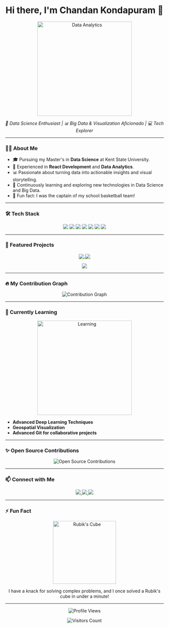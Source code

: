 <h1 align="center">Hi there, I'm Chandan Kondapuram 👋</h1>

<p align="center">
  <img src="https://media.giphy.com/media/xT9IgzoKnwFNmISR8I/giphy.gif" alt="Data Analytics" width="300"/>
</p>

<p align="center">
  <em>🚀 Data Science Enthusiast | 📊 Big Data & Visualization Aficionado | 💻 Tech Explorer</em>
</p>

---

### 👨‍💻 About Me
- 🎓 Pursuing my Master's in **Data Science** at Kent State University.
- 💼 Experienced in **React Development** and **Data Analytics**.
- 📊 Passionate about turning data into actionable insights and visual storytelling.
- 🧠 Continuously learning and exploring new technologies in Data Science and Big Data.
- 🌟 Fun fact: I was the captain of my school basketball team!

---

### 🛠️ Tech Stack
<p align="center">
  <img src="https://img.shields.io/badge/Python-3776AB?style=for-the-badge&logo=python&logoColor=white"/>
  <img src="https://img.shields.io/badge/R-276DC3?style=for-the-badge&logo=r&logoColor=white"/>
  <img src="https://img.shields.io/badge/SQL-4479A1?style=for-the-badge&logo=postgresql&logoColor=white"/>
  <img src="https://img.shields.io/badge/Tableau-E97627?style=for-the-badge&logo=tableau&logoColor=white"/>
  <img src="https://img.shields.io/badge/Hadoop-66CCFF?style=for-the-badge&logo=apachehadoop&logoColor=white"/>
  <img src="https://img.shields.io/badge/Flask-000000?style=for-the-badge&logo=flask&logoColor=white"/>
  <img src="https://img.shields.io/badge/JavaScript-F7DF1E?style=for-the-badge&logo=javascript&logoColor=black"/>
</p>

---

### 🌟 Featured Projects
<p align="center">
  <a href="https://github.com/Chandan-Kondapuram/unveiling-customer-trends">
    <img align="center" src="https://github-readme-stats.vercel.app/api/pin/?username=Chandan-Kondapuram&repo=unveiling-customer-trends&theme=radical"/>
  </a>
  <a href="https://github.com/Chandan-Kondapuram/nba-player-stats">
    <img align="center" src="https://github-readme-stats.vercel.app/api/pin/?username=Chandan-Kondapuram&repo=nba-player-stats&theme=radical"/>
  </a>
</p>

<p align="center">
  <a href="https://github.com/Chandan-Kondapuram/plant-disease-detection">
    <img align="center" src="https://github-readme-stats.vercel.app/api/pin/?username=Chandan-Kondapuram&repo=plant-disease-detection&theme=radical"/>
  </a>
</p>


---

### 🔥 My Contribution Graph
<p align="center">
  <img src="https://github-readme-activity-graph.cyclic.app/graph?username=Chandan-Kondapuram&theme=react-dark&area=true&hide_border=true" alt="Contribution Graph"/>
</p>

---

### 🌱 Currently Learning
<p align="center">
  <img src="https://media.giphy.com/media/5ntdy5Ban1dIY/giphy.gif" alt="Learning" width="300"/>
</p>

- **Advanced Deep Learning Techniques**
- **Geospatial Visualization**
- **Advanced Git for collaborative projects**

---

### ✨ Open Source Contributions
<p align="center">
  <img src="https://github-contributor-stats.vercel.app/api?username=Chandan-Kondapuram&limit=5&theme=dark&combine_all_yearly_contributions=true" alt="Open Source Contributions"/>
</p>

---

### 📫 Connect with Me
<p align="center">
  <a href="https://www.linkedin.com/in/chandan-kondapuram-56b7581b8/">
    <img src="https://img.shields.io/badge/LinkedIn-0A66C2?style=for-the-badge&logo=linkedin&logoColor=white"/>
  </a>
  <a href="https://twitter.com/Chandan-Kondapuram">
    <img src="https://img.shields.io/badge/Twitter-1DA1F2?style=for-the-badge&logo=twitter&logoColor=white"/>
  </a>
  <a href="mailto:chandanmudhiraj@gmail.com.com">
    <img src="https://img.shields.io/badge/Email-D14836?style=for-the-badge&logo=gmail&logoColor=white"/>
  </a>
</p>

---

### ⚡ Fun Fact
<p align="center">
  <img src="https://media.giphy.com/media/26n6WywJyh39n1pBu/giphy.gif" alt="Rubik's Cube" width="200"/>
</p>
<p align="center">I have a knack for solving complex problems, and I once solved a Rubik's cube in under a minute!</p>

---

<p align="center">
  <img src="https://komarev.com/ghpvc/?username=Chandan-Kondapuram&style=flat-square&color=blue" alt="Profile Views"/>
</p>

<p align="center">
  <img src="https://badges.pufler.dev/visits/Chandan-Kondapuram/Chandan-Kondapuram?style=for-the-badge&color=red" alt="Visitors Count"/>
</p>
